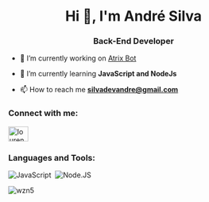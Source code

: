 <h1 align="center">Hi 👋, I'm André Silva</h1>
<h3 align="center">Back-End Developer</h3>

- 🔭 I’m currently working on [Atrix Bot](https://discord.gg/m3NuNP7dRM)

- 🌱 I’m currently learning **JavaScript and NodeJs**

- 📫 How to reach me **silvadevandre@gmail.com**

<h3 align="left">Connect with me:</h3>
<p align="left">
<a href="https://www.linkedin.com/in/wzn5/" target="blank"><img align="center" src="https://raw.githubusercontent.com/rahuldkjain/github-profile-readme-generator/master/src/images/icons/Social/linked-in-alt.svg" alt="lourencocalhau" height="30" width="40" /></a>
</p>

<h3 align="left">Languages and Tools:</h3>

![JavaScript](https://img.shields.io/badge/-JavaScript-0D1117?style=for-the-badge&logo=javascript&labelColor=0D1117&textColor=0D1117)&nbsp;
![Node.JS](https://img.shields.io/badge/-Node.JS-0D1117?style=for-the-badge&logo=node.js&labelColor=0D1117&textColor=0D1117)&nbsp;

<p><img align="center" src="https://github-readme-stats.vercel.app/api/top-langs?username=wzn5&show_icons=true&locale=en&layout=compact" alt="wzn5" /></p>
